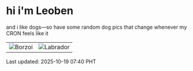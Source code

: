 # hi i'm Leoben

and i like dogs—so have some random dog pics that change whenever my CRON feels like it

|  |  |
|--------|----------|
| ![Borzoi](https://random-dog-vercel.vercel.app/api/random-borzoi?v=1760830818) | ![Labrador](https://random-dog-vercel.vercel.app/api/random-labrador?v=1760830818) |

Last updated: 2025-10-19 07:40 PHT
